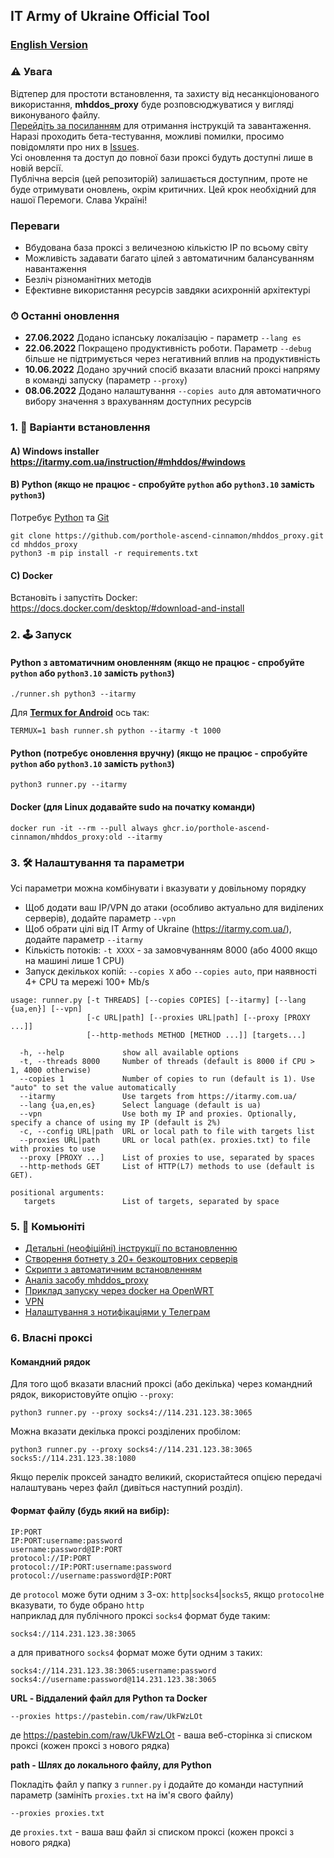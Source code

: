 ## IT Army of Ukraine Official Tool 

### [English Version](/README-EN.md)

### ⚠ Увага
Відтепер для простоти встановлення, та захисту від несанкціонованого використання, **mhddos_proxy** буде розповсюджуватися у вигляді виконуваного файлу.    
[Перейдіть за посиланням](https://github.com/porthole-ascend-cinnamon/mhddos_proxy_releases) для отримання інструкцій та завантаження.  
Наразі проходить бета-тестування, можливі помилки, просимо повідомляти про них в [Issues](https://github.com/porthole-ascend-cinnamon/mhddos_proxy_releases/issues).  
Усі оновлення та доступ до повної бази проксі будуть доступні лише в новій версії.  
Публічна версія (цей репозиторій) залишається доступним, проте не буде отримувати оновлень, окрім критичних.
Цей крок необхідний для нашої Перемоги. Слава Україні! 

### Переваги
- Вбудована база проксі з величезною кількістю IP по всьому світу
- Можливість задавати багато цілей з автоматичним балансуванням навантаження
- Безліч різноманітних методів
- Ефективне використання ресурсів завдяки асихронній архітектурі

### ⏱ Останні оновлення

- **27.06.2022** Додано іспанську локалізацію - параметр `--lang es`
- **22.06.2022** Покращено продуктивність роботи. Параметр `--debug` більше не підтримується через негативний вплив на продуктивність
- **10.06.2022** Додано зручний спосіб вказати власний проксі напряму в команді запуску (параметр `--proxy`)
- **08.06.2022** Додано налаштування `--copies auto` для автоматичного вибору значення з врахуванням доступних ресурсів

### 1. 💽 Варіанти встановлення

#### A) Windows installer https://itarmy.com.ua/instruction/#mhddos/#windows

#### B) Python (якщо не працює - спробуйте `python` або `python3.10` замість `python3`)

Потребує [Python](https://www.python.org/downloads/) та [Git](https://git-scm.com/download/)

    git clone https://github.com/porthole-ascend-cinnamon/mhddos_proxy.git
    cd mhddos_proxy
    python3 -m pip install -r requirements.txt

#### C) Docker

Встановіть і запустіть Docker: https://docs.docker.com/desktop/#download-and-install

### 2. 🕹 Запуск

#### Python з автоматичним оновленням (якщо не працює - спробуйте `python` або `python3.10` замість `python3`)

    ./runner.sh python3 --itarmy
  
Для [**Termux for Android**](https://telegra.ph/mhddos-proxy-for-Android-with-Termux-03-31) ось так:
    
    TERMUX=1 bash runner.sh python --itarmy -t 1000

#### Python (потребує оновлення вручну) (якщо не працює - спробуйте `python` або `python3.10` замість `python3`)

    python3 runner.py --itarmy

#### Docker (для Linux додавайте sudo на початку команди)

    docker run -it --rm --pull always ghcr.io/porthole-ascend-cinnamon/mhddos_proxy:old --itarmy

### 3. 🛠 Налаштування та параметри

Усі параметри можна комбінувати і вказувати у довільному порядку

- Щоб додати ваш IP/VPN до атаки (особливо актуально для виділених серверів), додайте параметр `--vpn`
- Щоб обрати цілі від IT Army of Ukraine (https://itarmy.com.ua/), додайте параметр `--itarmy`
- Кількість потоків: `-t XXXX` - за замовчуванням 8000 (або 4000 якщо на машині лише 1 CPU)
- Запуск декількох копій: `--copies X` або `--copies auto`, при наявності 4+ CPU та мережі 100+ Mb/s

```
usage: runner.py [-t THREADS] [--copies COPIES] [--itarmy] [--lang {ua,en}] [--vpn]
                 [-c URL|path] [--proxies URL|path] [--proxy [PROXY ...]]
                 [--http-methods METHOD [METHOD ...]] [targets...]

  -h, --help             show all available options
  -t, --threads 8000     Number of threads (default is 8000 if CPU > 1, 4000 otherwise)
  --copies 1             Number of copies to run (default is 1). Use "auto" to set the value automatically
  --itarmy               Use targets from https://itarmy.com.ua/  
  --lang {ua,en,es}      Select language (default is ua)
  --vpn                  Use both my IP and proxies. Optionally, specify a chance of using my IP (default is 2%)
  -c, --config URL|path  URL or local path to file with targets list
  --proxies URL|path     URL or local path(ex. proxies.txt) to file with proxies to use
  --proxy [PROXY ...]    List of proxies to use, separated by spaces
  --http-methods GET     List of HTTP(L7) methods to use (default is GET).

positional arguments:
   targets               List of targets, separated by space
```

### 5. 🐳 Комьюніті
- [Детальні (неофіційні) інструкції по встановленню](docs/installation.md)
- [Створення ботнету з 20+ безкоштовних серверів](https://auto-ddos.notion.site/dd91326ed30140208383ffedd0f13e5c)
- [Cкрипти з автоматичним встановленням](https://t.me/ddos_separ/1126)
- [Аналіз засобу mhddos_proxy](https://telegra.ph/Anal%D1%96z-zasobu-mhddos-proxy-04-01)
- [Приклад запуску через docker на OpenWRT](https://youtu.be/MlL6fuDcWlI)
- [VPN](https://auto-ddos.notion.site/VPN-5e45e0aadccc449e83fea45d56385b54)
- [Налаштування з нотифікаціями у Телеграм](https://github.com/sadviq99/mhddos_proxy-setup)

### 6. Власні проксі

#### Командний рядок

Для того щоб вказати власний проксі (або декілька) через командний рядок, використовуйте опцію `--proxy`:

    python3 runner.py --proxy socks4://114.231.123.38:3065

Можна вказати декілька проксі розділених пробілом:

    python3 runner.py --proxy socks4://114.231.123.38:3065 socks5://114.231.123.38:1080

Якщо перелік проксей занадто великий, скористайтеся опцією передачі налаштувань через файл (дивіться наступний розділ).

#### Формат файлу (будь який на вибір):

    IP:PORT
    IP:PORT:username:password
    username:password@IP:PORT
    protocol://IP:PORT
    protocol://IP:PORT:username:password
    protocol://username:password@IP:PORT

де `protocol` може бути одним з 3-ох: `http`|`socks4`|`socks5`, якщо `protocol`не вказувати, то буде обрано `http`  
наприклад для публічного проксі `socks4` формат буде таким:

    socks4://114.231.123.38:3065

а для приватного `socks4` формат може бути одним з таких:

    socks4://114.231.123.38:3065:username:password
    socks4://username:password@114.231.123.38:3065
  
**URL - Віддалений файл для Python та Docker**

    --proxies https://pastebin.com/raw/UkFWzLOt

де https://pastebin.com/raw/UkFWzLOt - ваша веб-сторінка зі списком проксі (кожен проксі з нового рядка)  
  
**path - Шлях до локального файлу, для Python**
  
Покладіть файл у папку з `runner.py` і додайте до команди наступний параметр (замініть `proxies.txt` на ім'я свого файлу)

    --proxies proxies.txt

де `proxies.txt` - ваша ваш файл зі списком проксі (кожен проксі з нового рядка)
